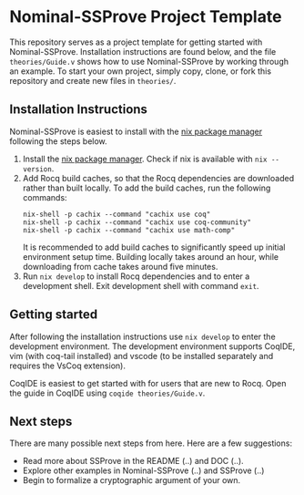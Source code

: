 # Nominal-SSProve Project Template
This repository serves as a project template for getting started with Nominal-SSProve.
Installation instructions are found below, and the file `theories/Guide.v` shows how to
use Nominal-SSProve by working through an example. To start your own project, simply copy,
clone, or fork this repository and create new files in `theories/`.

## Installation Instructions

Nominal-SSProve is easiest to install with the [nix package manager](https://nixos.org/)
following the steps below.

1. Install the [nix package manager](https://nixos.org/).
   Check if nix is available with `nix --version`.
2. Add Rocq build caches, so that the Rocq dependencies are downloaded rather than built locally.
   To add the build caches, run the following commands:
   ```
   nix-shell -p cachix --command "cachix use coq"
   nix-shell -p cachix --command "cachix use coq-community"
   nix-shell -p cachix --command "cachix use math-comp"
   ```
   It is recommended to add build caches to significantly speed up initial environment setup time.
   Building locally takes around an hour, while downloading from cache takes around five minutes.
3. Run `nix develop` to install Rocq dependencies and to enter a development shell.
   Exit development shell with command `exit`.

## Getting started

After following the installation instructions use `nix develop` to enter the development environment.
The development environment supports CoqIDE, vim (with coq-tail installed) and vscode
(to be installed separately and requires the VsCoq extension).

CoqIDE is easiest to get started with for users that are new to Rocq.
Open the guide in CoqIDE using `coqide theories/Guide.v`.

## Next steps

There are many possible next steps from here. Here are a few suggestions:
* Read more about SSProve in the README (..) and DOC (..).
* Explore other examples in Nominal-SSProve (..) and SSProve (..)
* Begin to formalize a cryptographic argument of your own.
